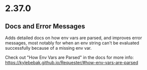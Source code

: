 # 2.37.0

## Docs and Error Messages

Adds detailed docs on how env vars are parsed, and improves error messages, most notably for when an env string can't be evaluated successfully because of a missing env var.

Check out "How Env Vars are Parsed" in the docs for more info: https://kylebebak.github.io/Requester/#how-env-vars-are-parsed
